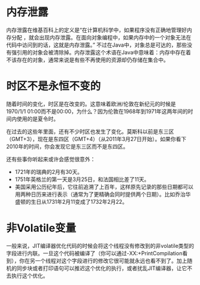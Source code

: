# 内存泄露

内存泄露在维基百科上的定义是“在计算机科学中，如果程序没有正确地管理好内存分配 ，就会出现内存泄露。在面向对象编程中，如果内存中的一个对象无法在代码中访问到的话，这就是内存泄露。” 不过在Java中，对象总是可达的，那些没有强引用的对象会被清除掉。内存泄露这个术语在Java中意味着：内存中存在着不该存在的对象，通常来说是有些不再使用的资源却仍存储在集合中。

# 时区不是永恒不变的

随着时间的变化，时区是在改变的。这意味着欧洲/伦敦在新纪元的时候是1970/1/1 01:00而不是00:00，为什么？因为伦敦在1968年到1971年这两年间的时间内使用的是夏令时。

在过去的这些年里面，还有不少时区也发生了变化。莫斯科以前是东三区（GMT+3），现在是东四区（GMT+4）（从2011年3月27日开始）。如果你看下2010年的时间，你会发现它是东三区而不是东四区。

还有些事你听起来或许会感觉很意外：

+ 1721年的瑞典的2月有30天。
+ 1751年英格兰的第一天是3月25日，和法国相比差了11天。
+ 美国采用公历纪年后，它往前追溯了上百年，这样原先记录的那些日期都可以用两种日历来进行表示（通常为了更精确会同时提供两个日期）。比如乔治华盛顿的生日从1731年2月11变成了1732年2月22。

# 非Volatile变量

一般来说，JIT编译器优化代码的时候会将这个线程没有修改到的非volatile类型的字段进行内联。一旦这个代码被编译了（你可以通过-XX:+PrintCompilation看到），你在另一个线程对这个字段进行的修改它很可能就永远也看不到了。加上随机的同步块或者打印语句可以推迟这个优化的执行，或者扰乱JIT编译器，让它不去执行这个优化。